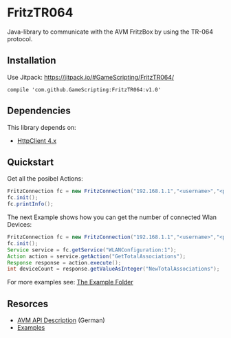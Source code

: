 # FritzTR064

Java-library to communicate with the AVM FritzBox by using the TR-064 protocol.

## Installation

Use Jitpack:
https://jitpack.io/#GameScripting/FritzTR064/

    compile 'com.github.GameScripting:FritzTR064:v1.0'


## Dependencies

This library depends on:

* [HttpClient 4.x](https://hc.apache.org/httpcomponents-client-4.4.x/logging.html)

## Quickstart

Get all the posibel Actions:

```java
FritzConnection fc = new FritzConnection("192.168.1.1","<username>","<password>");
fc.init();
fc.printInfo();
```
The next Example shows how you can get the number of connected Wlan Devices:
```java
FritzConnection fc = new FritzConnection("192.168.1.1","<username>","<password>");
fc.init();
Service service = fc.getService("WLANConfiguration:1");
Action action = service.getAction("GetTotalAssociations");
Response response = action.execute();
int deviceCount = response.getValueAsInteger("NewTotalAssociations");

```
For more examples see: [The Example Folder](https://github.com/mirthas/FritzTR064/tree/master/examples)

## Resorces
* [AVM API Description](http://avm.de/service/schnittstellen/) (German)
* [Examples](https://github.com/mirthas/FritzTR064/tree/master/examples)
